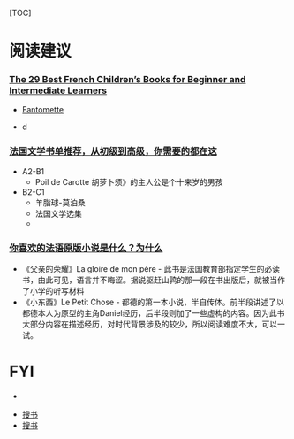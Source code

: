 [TOC]

# 阅读建议
###  [The 29 Best French Children’s Books for Beginner and Intermediate Learners](https://frenchtogether.com/french-childrens-books/)
* [Fantomette](http://libgen.li/foreignfiction/index.php?s=Fantomette&res=25&f_lang=&f_ext=&f_columns=0&f_group=1)
+ d

###  [法国文学书单推荐，从初级到高级，你需要的都在这](https://zhuanlan.zhihu.com/p/34875710)
- A2-B1
  - Poil de Carotte 胡萝卜须》的主人公是个十来岁的男孩
- B2-C1
  - 羊脂球-莫泊桑
  - 法国文学选集
  - 

###  [你喜欢的法语原版小说是什么？为什么](https://www.zhihu.com/question/36497622)

- 《父亲的荣耀》La gloire de mon père - 此书是法国教育部指定学生的必读书，由此可见，语言并不晦涩。据说驱赶山鹑的那一段在书出版后，就被当作了小学的听写材料
- 《小东西》Le Petit Chose - 都德的第一本小说，半自传体。前半段讲述了以都德本人为原型的主角Daniel经历，后半段则加了一些虚构的内容。因为此书大部分内容在描述经历，对时代背景涉及的较少，所以阅读难度不大，可以一试。



# FYI
* 
- [搜书](http://libgen.li/)
- [搜书](https://libgen.lc/search.php?req=Mes+Premiers+J%27aime+Lire&lg_topic=libgen&open=0&view=simple&res=25&phrase=1&column=def)


